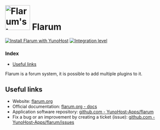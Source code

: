 # <img src="/images/flarum_logo.png" width="80px" alt="Flarum's logo"> Flarum

[![Install Flarum with YunoHost](https://install-app.yunohost.org/install-with-yunohost.svg)](https://install-app.yunohost.org/?app=flarum) [![Integration level](https://dash.yunohost.org/integration/flarum.svg)](https://dash.yunohost.org/appci/app/flarum)

### Index

- [Useful links](#useful-links)

Flarum is a forum system, it is possible to add multiple plugins to it.

## Useful links

+ Website: [flarum.org](https://flarum.org/)
+ Official documentation: [flarum.org - docs](https://flarum.org/docs/)
+ Application software repository: [github.com - YunoHost-Apps/flarum](https://github.com/YunoHost-Apps/flarum_ynh)
+ Fix a bug or an improvement by creating a ticket (issue): [github.com - YunoHost-Apps/flarum/issues](https://github.com/YunoHost-Apps/flarum_ynh/issues)
